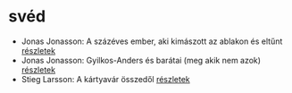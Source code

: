 # svéd

- Jonas Jonasson: A százéves ember, aki kimászott az ablakon és eltűnt [részletek](_details/%7Bopf.creator%7D.md#id_383)
- Jonas Jonasson: Gyilkos-Anders és barátai (meg akik nem azok) [részletek](_details/%7Bopf.creator%7D.md#id_984)
- Stieg Larsson: A kártyavár összedől [részletek](_details/%7Bopf.creator%7D.md#id_27)
